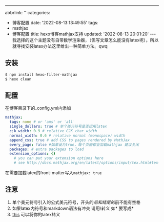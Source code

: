 ---
abbrlink: ''
categories:
- 博客配置
date: '2022-08-13 13:49:55'
tags:
- mathjax
- 博客配置
title: hexo博客mathjax支持
updated: '2022-08-13 20:01:20'
---我选择的这个主题没有自带数学渲染器，（但写文章怎么能没有latex呢），所以就寻找安装latex办法这里给出一种简单方法。qwq

## 安装

```bash
$ npm install hexo-filter-mathjax
$ hexo clean
```

## 配置

在博客目录下的_config.yml内添加

```yaml
mathjax:
  tags: none # or 'ams' or 'all'
  single_dollars: true # 单个美元符号是否运用latex
  cjk_width: 0.9 # relative CJK char width
  normal_width: 0.6 # relative normal (monospace) width
  append_css: true # add CSS to pages rendered by MathJax
  every_page: false #如果设为true，每个页面都会加载mathjax 建议关闭
  packages: # extra packages to load
  extension_options: {}
    # you can put your extension options here
    # see http://docs.mathjax.org/en/latest/options/input/tex.html#tex-extension-options for more detail
```

在需要加载latex的front-matter写入`mathjax: true`

## 注意

1. 单个美元符号引入的公式美元符号，开头的$后和结尾的$前不能有空格
2. 如果latex内符号和markdown语法有冲突 请用\转义 如* 要写成\*
3. [this](https://latexlive.com) 可以将你的latex转义
